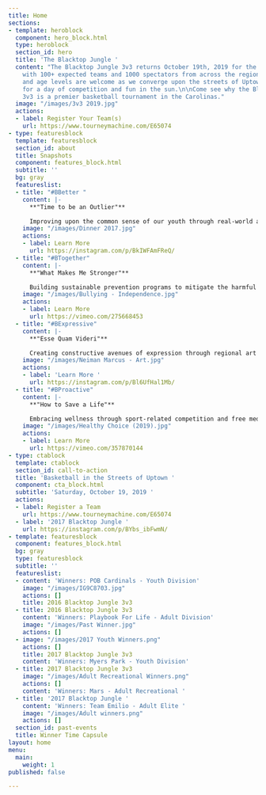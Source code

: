 ```yaml
---
title: Home
sections:
- template: heroblock
  component: hero_block.html
  type: heroblock
  section_id: hero
  title: 'The Blacktop Jungle '
  content: "The Blacktop Jungle 3v3 returns October 19th, 2019 for the third year,
    with 100+ expected teams and 1000 spectators from across the region. \n\nAll skill
    and age levels are welcome as we converge upon the streets of Uptown Charlotte
    for a day of competition and fun in the sun.\n\nCome see why the Blacktop Jungle
    3v3 is a premier basketball tournament in the Carolinas."
  image: "/images/3v3 2019.jpg"
  actions:
  - label: Register Your Team(s)
    url: https://www.tourneymachine.com/E65074
- type: featuresblock
  template: featuresblock
  section_id: about
  title: Snapshots
  component: features_block.html
  subtitle: ''
  bg: gray
  featureslist:
  - title: "#BBetter "
    content: |-
      **"Time to be an Outlier"**

      Improving upon the common sense of our youth through real-world applications, in order to construct socially robust and diverse networks
    image: "/images/Dinner 2017.jpg"
    actions:
    - label: Learn More
      url: https://instagram.com/p/BkIWFAmFReQ/
  - title: "#BTogether"
    content: |-
      **"What Makes Me Stronger"**

      Building sustainable prevention programs to mitigate the harmful effects of depression, low self-esteem and academic inefficiency caused from bullying
    image: "/images/Bullying - Independence.jpg"
    actions:
    - label: Learn More
      url: https://vimeo.com/275668453
  - title: "#BExpressive"
    content: |-
      **"Esse Quam Videri"**

      Creating constructive avenues of expression through regional art competitions to enhance personal growth and artistic achievements of each individual
    image: "/images/Neiman Marcus - Art.jpg"
    actions:
    - label: 'Learn More '
      url: https://instagram.com/p/Bl6UfHal1Mb/
  - title: "#BProactive"
    content: |-
      **"How to Save a Life"**

      Embracing wellness through sport-related competition and free medical screenings to encourage individuals to lead healthy lives
    image: "/images/Healthy Choice (2019).jpg"
    actions:
    - label: Learn More
      url: https://vimeo.com/357870144
- type: ctablock
  template: ctablock
  section_id: call-to-action
  title: 'Basketball in the Streets of Uptown '
  component: cta_block.html
  subtitle: 'Saturday, October 19, 2019 '
  actions:
  - label: Register a Team
    url: https://www.tourneymachine.com/E65074
  - label: '2017 Blacktop Jungle '
    url: https://instagram.com/p/BYbs_ibFwmN/
- template: featuresblock
  component: features_block.html
  bg: gray
  type: featuresblock
  subtitle: ''
  featureslist:
  - content: 'Winners: POB Cardinals - Youth Division'
    image: "/images/IG9C8703.jpg"
    actions: []
    title: 2016 Blacktop Jungle 3v3
  - title: 2016 Blacktop Jungle 3v3
    content: 'Winners: Playbook For Life - Adult Division'
    image: "/images/Past Winner.jpg"
    actions: []
  - image: "/images/2017 Youth Winners.png"
    actions: []
    title: 2017 Blacktop Jungle 3v3
    content: 'Winners: Myers Park - Youth Division'
  - title: 2017 Blacktop Jungle 3v3
    image: "/images/Adult Recreational Winners.png"
    actions: []
    content: 'Winners: Mars - Adult Recreational '
  - title: '2017 Blacktop Jungle '
    content: 'Winners: Team Emilio - Adult Elite '
    image: "/images/Adult winners.png"
    actions: []
  section_id: past-events
  title: Winner Time Capsule
layout: home
menu:
  main:
    weight: 1
published: false

---
```

